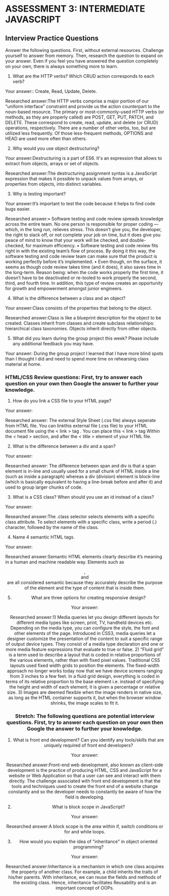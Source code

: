 # ASSESSMENT 3: INTERMEDIATE JAVASCRIPT
## Interview Practice Questions

Answer the following questions. First, without external resources. Challenge yourself to answer from memory. Then, research the question to expand on your answer. Even if you feel you have answered the question completely on your own, there is always something more to learn.

1. What are the HTTP verbs? Which CRUD action corresponds to each verb?

  Your answer:: Create, Read, Update, Delete.

  Researched answer:The HTTP verbs comprise a major portion of our “uniform interface” constraint and provide us the action counterpart to the noun-based resource. The primary or most-commonly-used HTTP verbs (or methods, as they are properly called) are POST, GET, PUT, PATCH, and DELETE. These correspond to create, read, update, and delete (or CRUD) operations, respectively. There are a number of other verbs, too, but are utilized less frequently. Of those less-frequent methods, OPTIONS and HEAD are used more often than others.


2. Why would you use object destructuring?

  Your answer:Destructuring is a part of ES6. It's an expression that allows to extract from objects, arrays or set of objects.

  Researched answer:The destructuring assignment  syntax is a JavaScript expression that makes it possible to unpack values from arrays, or properties from objects, into distinct variables.




3. Why is testing important?

  Your answer:It’s important to test the code because it helps to find code bugs easier. 

  Researched answer:•	Software testing and code review spreads knowledge across the entire team. No one  person is responsible for proper coding — which, in the long run, relieves stress. This doesn’t give you, the developer, the right to slack off, or not complete your job on time, but it does give you peace of mind to know that your work will be checked, and double-checked, for maximum efficiency.
•	Software testing and code review fits right in with the existing team’s flow of process. By doing it this way, the software testing and code review team can make sure that the product is working perfectly before it’s implemented.
•	Even though, on the surface, it seems as though code review takes time (and it does), it also saves time in the long-term. Reason being: when the code works properly the first time, it doesn’t have to be deactivated or re-tooled to work properly the second, third, and fourth time. In addition, this type of review creates an opportunity for growth and empowerment amongst junior engineers.



4. What is the difference between a class and an object?

  Your answer:Class consists of the properties that belong to the object. 

  Researched answer:Class is like a blueprint description for the object to be created. Classes inherit from classes and create subclass relationships: hierarchical class taxonomies. Objects inherit directly from other objects. 


5. What did you learn during the group project this week? Please include any additional feedback you may have.

  Your answer:
During the group project I learned that I have more blind spots than I thought I did and need to spend more time on rehearsing class material at home.  




### HTML/CSS Review questions: First, try to answer each question on your own then Google the answer to further your knowledge.

1. How do you link a CSS file to your HTML page?

  Your answer:

  Researched answer:
The external Style Sheet (.css file) always seperate from HTML file. You can linkthis external file (.css file) to your HTML document file using the < link > tag . You can place this < link > tag Within the < head > section, and after the < title > element of your HTML file.

2. What is the difference between a div and a span?

  Your answer:

  Researched answer:
 The difference between span and div is that a span element is in-line and usually used for a small chunk of HTML inside a line (such as inside a paragraph) whereas a div (division) element is block-line (which is basically equivalent to having a line-break before and after it) and used to group larger chunks of code.



3. What is a CSS class? When should you use an id instead of a class?

  Your answer:

  Researched answer:The .class selector selects elements with a specific class attribute.
To select elements with a specific class, write a period (.) character, followed by the name of the class.



4. Name 4 semantic HTML tags.

  Your answer:

  Researched answer:Semantic HTML elements clearly describe it’s meaning in a human and machine readable way. Elements such as <header>, <footer> and <article> are all considered semantic because they accurately describe the purpose of the element and the type of content that is inside them.


5. What are three options for creating responsive design?

  Your answer:

  Researched answer:1) Media queries let you design different layouts for different media types like screen, print, TV, handheld devices etc. Depending on the media type, you can configure the style, the font and other elements of the page.
Introduced in CSS3, media queries let a designer customize the presentation of the content to suit a specific range of output device types. They consist of a media type declaration and one or more media feature expressions that evaluate to true or false.
2) “Fluid grid” is a term used to describe a layout that is coded in relative proportions of the various elements, rather than with fixed pixel values.
Traditional CSS layouts used fixed width grids to position the elements. The fixed-width approach no longer works today now that we have device screens ranging from 3 inches to a few feet. In a fluid grid design, everything is coded in terms of its relative proportion to the base element i.e. instead of specifying the height and width of each element; it is given a percentage or relative size. 
3) Images are deemed flexible when the image renders in native size, as long as the HTML container supports it, but when the browser window shrinks, the image scales to fit it.



### Stretch: The following questions are potential interview questions. First, try to answer each question on your own then Google the answer to further your knowledge.

1. What is front end development? Can you identify any tools/skills that are uniquely required of front end developers?

  Your answer:

  Researched answer:Front-end web development, also known as client-side development is the practice of producing HTML, CSS and JavaScript for a website or Web Application so that a user can see and interact with them directly. The challenge associated with front end development is that the tools and techniques used to create the front end of a website change constantly and so the developer needs to constantly be aware of how the field is developing.


2. What is block scope in JavaScript?

  Your answer:

  Researched answer:A block scope is the area within if, switch conditions or for and while loops.


3. How would you explain the idea of "inheritance" in object oriented programming?

  Your answer:

  Researched answer:Inheritance is a mechanism in which one class acquires the property of another class. For example, a child inherits the traits of his/her parents. With inheritance, we can reuse the fields and methods of the existing class. Hence, inheritance facilitates Reusability and is an important concept of OOPs.
